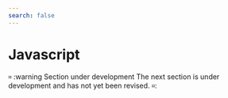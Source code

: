 ```yaml
---
search: false
---
```


# Javascript

። :warning Section under development
The next section is under development and has not yet been revised.
።: